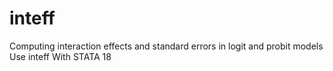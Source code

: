 # inteff
Computing interaction effects and standard errors in logit and probit models Use inteff With STATA 18
